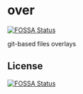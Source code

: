 # over
[![FOSSA Status](https://app.fossa.com/api/projects/git%2Bgithub.com%2Frawtools%2Fover.svg?type=shield)](https://app.fossa.com/projects/git%2Bgithub.com%2Frawtools%2Fover?ref=badge_shield)


git-based files overlays


## License
[![FOSSA Status](https://app.fossa.com/api/projects/git%2Bgithub.com%2Frawtools%2Fover.svg?type=large)](https://app.fossa.com/projects/git%2Bgithub.com%2Frawtools%2Fover?ref=badge_large)